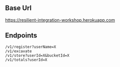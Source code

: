Base Url
--------

https://resilient-integration-workshop.herokuapp.com


Endpoints
---------

```
/v1/register?userName=X
/v1/excavate
/v1/store?userId=X&bucketId=X
/v1/totals?userId=X
```
